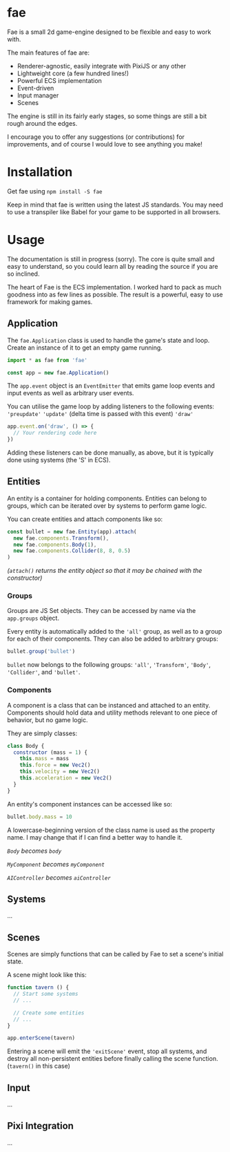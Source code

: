 # fae
Fae is a small 2d game-engine designed to be flexible and easy to work with.

The main features of fae are:

- Renderer-agnostic, easily integrate with PixiJS or any other
- Lightweight core (a few hundred lines!)
- Powerful ECS implementation
- Event-driven
- Input manager
- Scenes

The engine is still in its fairly early stages, so some things are still a bit rough around the edges.

I encourage you to offer any suggestions (or contributions) for improvements, and of course I would love to see anything you make!

# Installation
Get fae using `npm install -S fae`

Keep in mind that fae is written using the latest JS standards. You may need to use a transpiler like Babel for your game to be supported in all browsers.

# Usage
The documentation is still in progress (sorry). The core is quite small and easy to understand, so you could learn all by reading the source if you are so inclined.

The heart of Fae is the ECS implementation. I worked hard to pack as much goodness into as few lines as possible. The result is a powerful, easy to use framework for making games.

## Application
The `fae.Application` class is used to handle the game's state and loop. Create an instance of it to get an empty game running.

```javascript
import * as fae from 'fae'

const app = new fae.Application()
```

The `app.event` object is an `EventEmitter` that emits game loop events and input events as well as arbitrary user events.

You can utilise the game loop by adding listeners to the following events:
`'preupdate'`
`'update'` (delta time is passed with this event)
`'draw'`

```javascript
app.event.on('draw', () => {
  // Your rendering code here
})
```

Adding these listeners can be done manually, as above, but it is typically done using systems (the 'S' in ECS).

## Entities
An entity is a container for holding components. Entities can belong to groups, which can be iterated over by systems to perform game logic.

You can create entities and attach components like so:
```javascript
const bullet = new fae.Entity(app).attach(
  new fae.components.Transform(),
  new fae.components.Body(1),
  new fae.components.Collider(8, 8, 0.5)
)
```
*(`attach()` returns the entity object so that it may be chained with the constructor)*

### Groups
Groups are JS Set objects. They can be accessed by name via the `app.groups` object.

Every entity is automatically added to the `'all'` group, as well as to a group for each of their components. They can also be added to arbitrary groups:
```javascript
bullet.group('bullet')
```

`bullet` now belongs to the following groups: `'all'`, `'Transform'`, `'Body'`, `'Collider'`, and `'bullet'`.

### Components
A component is a class that can be instanced and attached to an entity. Components should hold data and utility methods relevant to one piece of behavior, but no game logic.

They are simply classes:
```javascript
class Body {
  constructor (mass = 1) {
    this.mass = mass
    this.force = new Vec2()
    this.velocity = new Vec2()
    this.acceleration = new Vec2()
  }
}
```

An entity's component instances can be accessed like so:
```javascript
bullet.body.mass = 10
```
A lowercase-beginning version of the class name is used as the property name. I may change that if I can find a better way to handle it.

*`Body` becomes `body`*

*`MyComponent` becomes `myComponent`*

*`AIController` becomes `aiController`*

## Systems
...

## Scenes
Scenes are simply functions that can be called by Fae to set a scene's initial state.

A scene might look like this:
```javascript
function tavern () {
  // Start some systems
  // ...

  // Create some entities
  // ...
}

app.enterScene(tavern)
```

Entering a scene will emit the `'exitScene'` event, stop all systems, and destroy all non-persistent entities before finally calling the scene function. (`tavern()` in this case)

## Input
...

## Pixi Integration
...
